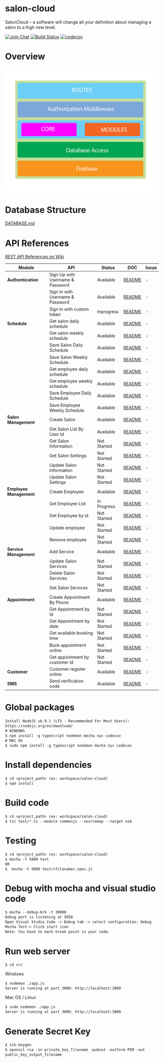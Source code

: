 # salon-cloud
SalonCloud – a software will change all your definition about managing a salon to a high new level.

[![Join Chat](https://img.shields.io/badge/gitter-join%20chat%20%E2%86%92-brightgreen.svg)](https://gitter.im/salon-cloud/Lobby?utm_source=share-link&utm_medium=link&utm_campaign=share-link)
[![Build Status](https://travis-ci.org/salonhelps/salon-cloud.svg?branch=master)](https://travis-ci.org/salonhelps/salon-cloud)
[![codecov](https://codecov.io/gh/salonhelps/salon-cloud/branch/master/graph/badge.svg)](https://codecov.io/gh/salonhelps/salon-cloud)
# Overview
![Alt text](/Salon_Architecture.png "SalonCloud Overview")


# Database Structure
[DATABASE.md](https://github.com/salonhelps/salon-cloud/blob/master/FirebaseDatabase.md)

API References
==============

[REST API References on
Wiki](https://github.com/thanhtruong0315/salon-cloud/wiki/REST-API-Preferences)

| Module                    | API                              | Status       | DOC           | Issue          |
|---------------------------|----------------------------------|--------------|---------------|----------------|
| **Authentication**        |  Sign Up with Username & Password| Available    | [README][10]  |              - |
|                           |  Sign In with Username & Password| Available    | [README][11]  |              - |
|                           |  Sign In with custom token       | Inprogress   | [README][12]  |              - |
| **Schedule**              |  Get salon daily schedule        | Available    | [README][20]  |              - |
|                           |  Get salon weekly schedule       | Available    | [README][21]  |              - |
|                           |  Save Salon Daily Schedule       | Available    | [README][22]  |              - |
|                           |  Save Salon Weekly Schedule      | Available    | [README][23]  |              - |
|                           |  Get employee daily schedule     | Available    | [README][24]  |              - |
|                           |  Get employee weekly schedule    | Available    | [README][25]  |              - |
|                           |  Save Employee Daily Schedule    | Available    | [README][26]  |              - |
|                           |  Save Employee Weekly Schedule   | Available    | [README][27]  |              - |
| **Salon Management**      |  Create Salon                    | Available    | [README][30]  |              - |
|                           |  Get Salon List By User Id       | Available    | [README][31]  |              - |
|                           |  Get Salon Information           | Not Started  | [README][32]  |              - |
|                           |  Get Salon Settings              | Not Started  | [README][33]  |              - |
|                           |  Update Salon Information        | Not Started  | [README][34]  |              - |
|                           |  Update Salon Settings           | Not Started  | [README][35]  |              - |
|  **Employee Management**  |  Create Employee                 | Available    | [README][40]  |              - |
|                           |  Get Employee List               | In Progress  | [README][41]  |              - |
|                           |  Get Employee by id              | Not Started  | [README][42]  |              - |
|                           |  Update employee                 | Not Started  | [README][43]  |              - |
|                           |  Remove employee                 | Not Started  | [README][44]  |              - |
|  **Service Management**   |  Add Service                     | Available    | [README][50]  |              - |
|                           |  Update Salon Services           | Not Started  | [README][51]  |              - |
|                           |  Delete Salon Services           | Not Started  | [README][52]  |              - |
|                           |  Get Salon Services              | Not Started  | [README][53]  |              - |
|  **Appointment**          |  Create Appointment By Phone     | Available    | [README][60]  |              - |
|                           |  Get Appointment by Id           | Not Started  | [README][61]  |              - |
|                           |  Get Appointment by date         | Not Started  | [README][62]  |              - |
|                           |  Get available booking time      | Not Started  | [README][63]  |              - |
|                           |  Book appointment online         | Not Started  | [README][64]  |              - |
|                           |  Get appointment by customer id  | Not Started  | [README][65]  |              - |
|  **Customer**             |  Customer register online        | Available    | [README][70]  |              - |
|  **SMS**                  |  Send verification code          | Available    | [README][80]  |              - |

[10]: https://github.com/salonhelps/salon-cloud/wiki/Authentication#signup-with-email--password
[11]: https://github.com/salonhelps/salon-cloud/wiki/Authentication#signin-with-email--password
[12]: https://github.com/salonhelps/salon-cloud/wiki/Authentication
[20]: https://github.com/salonhelps/salon-cloud/wiki/Schedule#get-salon-daily-schedule
[21]: https://github.com/salonhelps/salon-cloud/wiki/Schedule#get-salon-weekly-schedule
[22]: https://github.com/salonhelps/salon-cloud/wiki/Schedule#save-salon-daily-schedule
[23]: https://github.com/salonhelps/salon-cloud/wiki/Schedule#save-salon-weekly-schedule
[24]: https://github.com/salonhelps/salon-cloud/wiki/Schedule#get-employee-daily-schedule
[25]: https://github.com/salonhelps/salon-cloud/wiki/Schedule#get-employee-weekly-schedule
[26]: https://github.com/salonhelps/salon-cloud/wiki/Schedule#save-employee-daily-schedule
[27]: https://github.com/salonhelps/salon-cloud/wiki/Schedule#save-employee-weekly-schedule
[30]: https://github.com/salonhelps/salon-cloud/wiki/Salon-Management#create-salon
[31]: https://github.com/salonhelps/salon-cloud/wiki/Salon-Management#get-salon-list-by-user-id
[32]: https://github.com/salonhelps/salon-cloud/wiki/Salon-Managemen
[33]: https://github.com/salonhelps/salon-cloud/wiki/Salon-Managemen
[34]: https://github.com/salonhelps/salon-cloud/wiki/Salon-Managemen
[35]: https://github.com/salonhelps/salon-cloud/wiki/Salon-Managemen
[40]: https://github.com/salonhelps/salon-cloud/wiki/Employee-Management#create-employee
[41]: https://github.com/salonhelps/salon-cloud/wiki/Employee-Management#get-employee-list
[42]: https://github.com/salonhelps/salon-cloud/wiki/Employee-Management
[43]: https://github.com/salonhelps/salon-cloud/wiki/Employee-Management
[44]: https://github.com/salonhelps/salon-cloud/wiki/Employee-Management
[50]: https://github.com/salonhelps/salon-cloud/wiki/Service-Management#add-service
[51]: https://github.com/salonhelps/salon-cloud/wiki/Service-Management
[52]: https://github.com/salonhelps/salon-cloud/wiki/Service-Management
[53]: https://github.com/salonhelps/salon-cloud/wiki/Service-Management
[60]: https://github.com/salonhelps/salon-cloud/wiki/Appointment-Management#create-appointment-by-phone
[61]: https://github.com/salonhelps/salon-cloud/wiki/Appointment-Management
[62]: https://github.com/salonhelps/salon-cloud/wiki/Appointment-Management
[63]: https://github.com/salonhelps/salon-cloud/wiki/Appointment-Management#get-available-booking-time
[64]: https://github.com/salonhelps/salon-cloud/wiki/Appointment-Management#book-appointment-online
[65]: https://github.com/salonhelps/salon-cloud/wiki/Appointment-Management
[70]: https://github.com/salonhelps/salon-cloud/wiki/Customer#signup-with-phonenumber-for-customer
[80]: https://github.com/salonhelps/salon-cloud/wiki/SMS#send-verification-code

Global packages
=============
```
Install NodeJS v6.9.1 (LTS - Recommended For Most Users): https://nodejs.org/en/download/
# WINDOWS
$ npm install -g typescript nodemon mocha nyc codecov
# MAC OS
$ sudo npm install -g typescript nodemon mocha nyc codecov
```

Install dependencies
=============
```
$ cd <project_path> (ex: workspace/salon-cloud)
$ npm install
```

Build code
=============
```
$ cd <project_path> (ex: workspace/salon-cloud)
$ tsc test/*.ts --module commonjs --sourcemap --target es6
```

Testing
=============
```
$ cd <project_path> (ex: workspace/salon-cloud)
$ mocha -t 5000 test
OR
$  mocha -t 5000 test/<filename>.spec.js
```

Debug with mocha and visual studio code
=============
```
$ mocha --debug-brk -t 30000
Debug port is listening at 5858
Open Visual Studio Code -> Debug tab -> select configuration: Debug Mocha Test-> Click start icon
Note: You have to mark break point in your code.
```

Run web server
=============
```
$ cd src
```
Windows
```
$ nodemon ./app.js
Server is running at port 3000: http://localhost:3000
```
Mac OS / Linux
```
$ sudo nodemon ./app.js
Server is running at port 3000: http://localhost:3000
```

Generate Secret Key 
=============
```
$ ssh-keygen
$ openssl rsa -in private_key_filename -pubout -outform PEM -out public_key_output_filename
```



